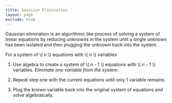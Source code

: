 ```yaml
---
title: Gaussian Elimination
layout: page
exclude: true
---
```


<script type="text/javascript" src="https://cdnjs.cloudflare.com/ajax/libs/mathjax/2.7.0/MathJax.js?config=TeX-AMS_CHTML"></script>

Gaussian elimination is an algorithmic like process of solving a system of linear equations by reducing unknowns in the system until a single unknown has been isolated and then plugging the unknown back into the system.

For a system of \\( n \\) equations with \\( n \\) variables

1. Use algebra to create a system of \\( n - 1 \\) equations with \\( n - 1 \\) variables. *Eliminate one variable from the system*.

2. Repeat step one with the current equations until only 1 variable remains.

3. Plug the known variable back into the original system of equations and solve algebraically.